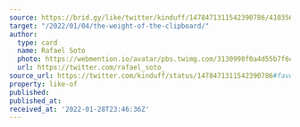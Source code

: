 ```yaml
---
source: https://brid.gy/like/twitter/kinduff/1478471311542390786/41035654
target: "/2022/01/04/the-weight-of-the-clipboard/"
author:
  type: card
  name: Rafael Soto
  photo: https://webmention.io/avatar/pbs.twimg.com/3130998f0a4d55b7f6c3d669dc23c8d81d5d4e2850639ff98b4faea4b5547574.jpg
  url: https://twitter.com/rafael_soto_
source_url: https://twitter.com/kinduff/status/1478471311542390786#favorited-by-41035654
property: like-of
published:
published_at:
received_at: '2022-01-28T23:46:36Z'
---
```


